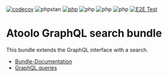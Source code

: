 [![codecov](https://codecov.io/gh/sitepark/atoolo-graphql-search-bundle/graph/badge.svg?token=MzRmUFtlBf)](https://codecov.io/gh/sitepark/atoolo-graphql-search-bundle)
![phpstan](https://img.shields.io/badge/PHPStan-level%209-brightgreen)
[![php](https://img.shields.io/badge/PHP-8.1-yellow)](## "is no longer checked automatically")
![php](https://img.shields.io/badge/PHP-8.2-blue)
![php](https://img.shields.io/badge/PHP-8.3-blue)
![php](https://img.shields.io/badge/PHP-8.4-blue)
[![E2E Test](https://github.com/sitepark/atoolo-e2e-test/actions/workflows/e2e-test.yml/badge.svg)](https://github.com/sitepark/atoolo-e2e-test/actions/workflows/e2e-test.yml)

# Atoolo GraphQL search bundle

This bundle extends the GraphQL interface with a search.

- [Bundle-Documentation](https://sitepark.github.io/atoolo-docs/develop/bundles/graphql-search/)
- [GraphQL queries](https://sitepark.github.io/atoolo-docs/develop/graphql/search/)

